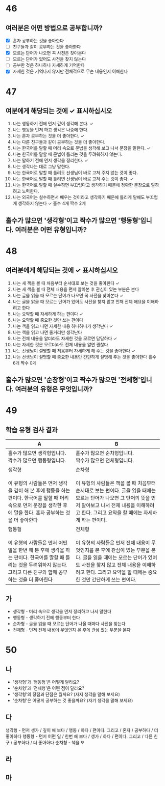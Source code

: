 # 46
## 여러분은 어떤 방법으로 공부합니까?

- [x] 혼자 공부하는 것을 좋아한다
- [ ] 친구들과 같이 공부하는 것을 좋아한다
- [x] 모르는 단어가 나오면 꼭 사전은 찾아본다
- [ ] 모르는 단어가 있어도 사전을 찾지 않는다
- [ ] 공부한 것은 하나하나 자세하게 기억한다
- [x] 자세한 것은 기억나지 않지만 전체적으로 무슨 내용인지 이해한다
# 47
## 여분에게 해당되는 것에 ✓ 표시하십시오
1. 나는 행동하기 전에 먼저 깊이 생각해 본다. ✓
2. 나는 행동을 먼저 하고 생각은 나중에 한다.
3. 나는 혼자 공부하는 것을 더 좋아한다. ✓
4. 나는 다른 친구들과 같이 공부하는 것을 더 좋아한다.
5. 나는 한국어를 말할 때 머리 속으로 문법을 생각해 보고 나서 문장을 말한다. ✓
6. 나는 한국어를 말할 때 문법이 틀리는 것을 두려워하지 않는다.
7. 나는 말하기 전에 먼저 생각을  정리한다. ✓
8. 나는 생각나는 대로 그냥 말한다.
9. 나는 한국어로 말할 때 틀려도 선생님이 바로 고쳐 주지 않는 것이 좋다.
10. 나는 한국어로 말할 때 틀리면 선생님이 바로 고쳐 주는 것이 좋다. ✓
11. 나는 한국어로 말할 때 실수하면 부끄럽다고 생각하기 때문에 정확한 문장으로 말하려고 노력한다.
12. 나는 외국어는 실수하면서 배우는 것이라고 생각하기 때문에 틀리게 말해도 부끄럽게 생각하지 않는다   ✓
홀수 4개 
짝수 2게
## 홀수가 많으면 '생각형'이고 짝수가 많으면 '행동형'입니다. 여러분은 어떤 유형입니까?
# 48
## 여러분에게 해당되는 것에 ✓ 표시하십시오
1. 나는 새 책을 볼 때 처음부터 순서대로 보는 것을 좋아한다  ✓
2. 나는 새 책을 볼 때 전체 내용을 먼저 알아본 후 관심이 있는 부분은 본다
3. 나는 글을 읽을 때 모르는 단어가 나오면 꼭 사전을 찾아본다  ✓
4. 나는 글을 앍을 때 모르는 단어가 있어도 사전을 찾지 않고 먼저 전체 애요을 이해하려고 한다
5. 나는 요약할 때 자세하게 하는 편이다  ✓
6. 나는 요약할 때 중요한 것만 쓰는 편이다  
7. 나는 책을 읽고 나면 자세한 내용 하나하나가 생각난다  ✓
8. 나는 책을 읽고 나면 줄거리만 생각난다
9. 나는 전체 내용을 알더라도 자새한 것을 모르면 답답하다 ✓
10. 나는 자세한 것은 모르더라도 전체 내용을 알면 괜찮다
11. 나는 선생님이 설명할 때 처음부터 자세하게 해 주는 것을 좋아한다 ✓
12. 나는 선생님이 설명할 때 중요한 내용만 간단하게 설명해 주는 것을 좋아한다
홀수 6개
짝수 0게
## 홀수가 많으면 '순창형'이고 짝수가 많으면 '전체형'입니다. 여러분의 유형은 무엇입니까?

# 49
## 학습 유형 검사 결과

| A                                                                                                             | B                                                                                                                                            |
| ------------------------------------------------------------------------------------------------------------- | -------------------------------------------------------------------------------------------------------------------------------------------- |
| 홀수가 많으면 생각형입니다. <br>짝수가 많으면 행동형입니다.                                                                           | 홀수가 많으면 순차형입니다.<br>짝수가 많으면 전체형입니다.<br>                                                                                                       |
| 생각형<br><br>이 유형의 사람들은 먼저 생각을 깊이 해 본 후에 행동을 하는 편이다. 한국어를 말할 때 머리 속으로 먼저 문장을 생각한 후에 말을 한다. 혼자 공부하는 것을 더 좋아한다    | 순차형<br><br>이 유형의 사람들은 책을 볼 때 처음부터 순서대로 보는 편이다. 글을 읽을 때에는 모르는 단어가 나오면 그 단어의 뜻을 먼저 알아보고 나서 전체 내용을 이해하려고 한다. 그리고 요약을 할 때에는 자세하게 하는 편이다.         |
| 행동형<br><br>이 유형의 사람들은 먼저 어떤 일을 한번 해 본 후애 생각을 하는 편이다. 한국어를 말할 때 틀리는 것을 두려워하지 않는다. 그리고 다른 친구와 함께 공부하는 것을 더 좋아한다 | 전체형<br><br>이 유형의 사람들은 먼저 전체 내용이 무엇인지를 본 후에 관심이 있는 부분을 본다. 글을 읽을 때에는 모르는 단어가 있어도 사전을 찾지 않고 전체 내용을 이해하려고 한다. 그리고 요약을 할 때에는 중요한 것만 간단하게 쓰는 편이다. |
## 가 
* 생각형 - 머리 속으로 생각을 먼저 정리하고 나서 말한다
* 행동형 - 생각하기 전에 행동부터 한다
* 순차형 - 글을 읽을 때 모르는 단어가 나올 때마다 사전을 찾는다
* 전체형 - 먼저 전체 내용이 무엇인지 본 후에 관심 있는 부분을 본다
# 50
## 나
* '생각형'과 '행동형'은 어떻게 달라요?
* '순차형'과 '전체형'은 어떤 점이 달라요?
* '생각형'의 장점과 단점은 뭘까요? (자지 생각을 말해 보세요)
* '순차형'은 어떻게 공부하는 것 좋을까요? (자기 생각을 말해 보세요)
## 다
생각형 - 먼저 생가 / 깊이 해 보다 / 행동 / 하다 / 편이다. 그리고 / 혼자 / 공부하다 / 더 좋아하다
행동형 - 먼저 어떤 일 / 한번 해 보다 / 생가 / 하다 / 편이다. 그리고 / 다른 친구 / 공부하다 / 더 좋아하다
순차형 - 책을 보
## 라
## 마
